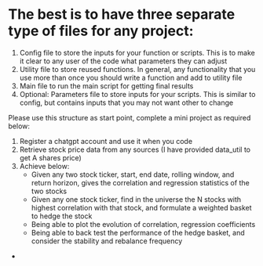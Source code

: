 # The best is to have three separate type of files for any project:
1. Config file to store the inputs for your function or scripts.
      This is to make it clear to any user of the code what parameters they can adjust
2. Utility file to store reused functions.
      In general, any functionality that you use more than once you should write a function and add to utility file
3. Main file to run the main script for getting final results
4. Optional: Parameters file to store inputs for your scripts.
      This is similar to config, but contains inputs that you may not want other to change


Please use this structure as start point, complete a mini project as required below:
1. Register a chatgpt account and use it when you code
2. Retrieve stock price data from any sources (I have provided data_util to get A shares price)
3. Achieve below:
    * Given any two stock ticker, start, end date, rolling window, and return horizon, gives the correlation and regression statistics of the two stocks
    * Given any one stock ticker, find in the universe the N stocks with highest correlation with that stock, and formulate a weighted basket to hedge the stock
    * Being able to plot the evolution of correlation, regression coefficients
    * Being able to back test the performance of the hedge basket, and consider the stability and rebalance frequency
* 